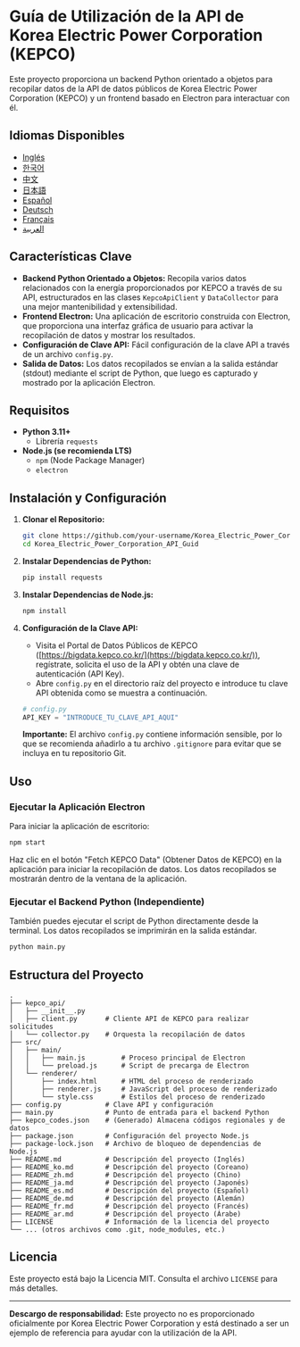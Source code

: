 # Guía de Utilización de la API de Korea Electric Power Corporation (KEPCO)

Este proyecto proporciona un backend Python orientado a objetos para recopilar datos de la API de datos públicos de Korea Electric Power Corporation (KEPCO) y un frontend basado en Electron para interactuar con él.

## Idiomas Disponibles

*   [Inglés](../README.md)
*   [한국어](README_ko.md)
*   [中文](README_zh.md)
*   [日本語](README_ja.md)
*   [Español](README_es.md)
*   [Deutsch](README_de.md)
*   [Français](README_fr.md)
*   [العربية](README_ar.md)

## Características Clave

*   **Backend Python Orientado a Objetos:** Recopila varios datos relacionados con la energía proporcionados por KEPCO a través de su API, estructurados en las clases `KepcoApiClient` y `DataCollector` para una mejor mantenibilidad y extensibilidad.
*   **Frontend Electron:** Una aplicación de escritorio construida con Electron, que proporciona una interfaz gráfica de usuario para activar la recopilación de datos y mostrar los resultados.
*   **Configuración de Clave API:** Fácil configuración de la clave API a través de un archivo `config.py`.
*   **Salida de Datos:** Los datos recopilados se envían a la salida estándar (stdout) mediante el script de Python, que luego es capturado y mostrado por la aplicación Electron.

## Requisitos

*   **Python 3.11+**
    *   Librería `requests`
*   **Node.js (se recomienda LTS)**
    *   `npm` (Node Package Manager)
    *   `electron`

## Instalación y Configuración

1.  **Clonar el Repositorio:**

    ```bash
    git clone https://github.com/your-username/Korea_Electric_Power_Corporation_API_Guid.git
    cd Korea_Electric_Power_Corporation_API_Guid
    ```

2.  **Instalar Dependencias de Python:**

    ```bash
    pip install requests
    ```

3.  **Instalar Dependencias de Node.js:**

    ```bash
    npm install
    ```

4.  **Configuración de la Clave API:**

    *   Visita el Portal de Datos Públicos de KEPCO ([https://bigdata.kepco.co.kr/](https://bigdata.kepco.co.kr/)), regístrate, solicita el uso de la API y obtén una clave de autenticación (API Key).
    *   Abre `config.py` en el directorio raíz del proyecto e introduce tu clave API obtenida como se muestra a continuación.

    ```python
    # config.py
    API_KEY = "INTRODUCE_TU_CLAVE_API_AQUI"
    ```

    **Importante:** El archivo `config.py` contiene información sensible, por lo que se recomienda añadirlo a tu archivo `.gitignore` para evitar que se incluya en tu repositorio Git.

## Uso

### Ejecutar la Aplicación Electron

Para iniciar la aplicación de escritorio:

```bash
npm start
```

Haz clic en el botón "Fetch KEPCO Data" (Obtener Datos de KEPCO) en la aplicación para iniciar la recopilación de datos. Los datos recopilados se mostrarán dentro de la ventana de la aplicación.

### Ejecutar el Backend Python (Independiente)

También puedes ejecutar el script de Python directamente desde la terminal. Los datos recopilados se imprimirán en la salida estándar.

```bash
python main.py
```

## Estructura del Proyecto

```
.
├── kepco_api/
│   ├── __init__.py
│   ├── client.py       # Cliente API de KEPCO para realizar solicitudes
│   └── collector.py    # Orquesta la recopilación de datos
├── src/
│   ├── main/
│   │   ├── main.js         # Proceso principal de Electron
│   │   └── preload.js      # Script de precarga de Electron
│   └── renderer/
│       ├── index.html      # HTML del proceso de renderizado
│       ├── renderer.js     # JavaScript del proceso de renderizado
│       └── style.css       # Estilos del proceso de renderizado
├── config.py           # Clave API y configuración
├── main.py             # Punto de entrada para el backend Python
├── kepco_codes.json    # (Generado) Almacena códigos regionales y de datos
├── package.json        # Configuración del proyecto Node.js
├── package-lock.json   # Archivo de bloqueo de dependencias de Node.js
├── README.md           # Descripción del proyecto (Inglés)
├── README_ko.md        # Descripción del proyecto (Coreano)
├── README_zh.md        # Descripción del proyecto (Chino)
├── README_ja.md        # Descripción del proyecto (Japonés)
├── README_es.md        # Descripción del proyecto (Español)
├── README_de.md        # Descripción del proyecto (Alemán)
├── README_fr.md        # Descripción del proyecto (Francés)
├── README_ar.md        # Descripción del proyecto (Árabe)
├── LICENSE             # Información de la licencia del proyecto
└── ... (otros archivos como .git, node_modules, etc.)
```

## Licencia

Este proyecto está bajo la Licencia MIT. Consulta el archivo `LICENSE` para más detalles.

-----

**Descargo de responsabilidad:** Este proyecto no es proporcionado oficialmente por Korea Electric Power Corporation y está destinado a ser un ejemplo de referencia para ayudar con la utilización de la API.